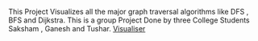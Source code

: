 This Project Visualizes all the major graph traversal algorithms like DFS , BFS and Dijkstra. This is a group Project Done by three College Students Saksham , Ganesh and Tushar.
<a href="Main.html">Visualiser</a>
